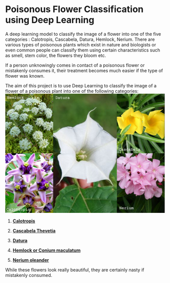 # Poisonous Flower Classification using Deep Learning
A deep learning model to classify the image of a flower into one of the five categories : Calotropis, Cascabela, Datura, Hemlock, Nerium.
There are various types of poisonous plants which exist in nature and biologists or even common people can classify them using certain characteristics such as smell, stem color, the flowers they bloom etc. 

If a person unknowingly comes in contact of a poisonous flower or mistakenly consumes it, their treatment becomes much easier if the type of flower was known.

The aim of this project is to use Deep Learning to classify the image of a flower of a poisonous plant into one of the following categories:
![](https://github.com/janmejai2002/Poisonous-Flower-Classification-using-Deep-Learning/blob/master/examples/collage2.jpg)

1.  [__Calotropis__](https://en.wikipedia.org/wiki/Calotropis_gigantea#:~:text=Calotropis%20is%20a%20poisonous%20plant.&text=It%20is%20used%20as%20an,keratoconjunctivitis%20and%20reversible%20vision%20loss.)

2.  [__Cascabela Thevetia__](https://www.childrens.health.qld.gov.au/poisonous-plant-yellow-oleander-cascabela-thevetia/#:~:text=Cascabela%20thevetia%20is%20a%20restricted,particularly%20the%20fruit%20and%20seeds.&text=Symptoms%20may%20include%20a%20burning,a%20slow%20or%20irregular%20heartbeat.)

3. [__Datura__](https://en.wikipedia.org/wiki/Datura#:~:text=All%20species%20of%20Datura%20are,even%20death%20if%20taken%20internally.)

4. [__Hemlock or Conium maculatum__](https://en.wikipedia.org/wiki/Conium_maculatum)

5. [__Nerium oleander__](https://en.wikipedia.org/wiki/Nerium#Toxicity)

While these flowers look really beautiful, they are certainly nasty if mistakenly consumed.



